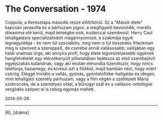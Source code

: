 # The Conversation - 1974

Coppola, a Keresztapa második része előtt/körül. Sz a "Mások élete" kapcsán javasolta és a párhuzam jogos: a megfigyelő bevonódik, morális dileamma elé kerül, majd kétségbe esik, kudarccal szembesül. Harry Caul lehallgatásra specializálódott magánnyomozó, a szakmája egyik legnagyobbja - és nem túl szociábilis; meg nem is túl beszédes (Hackman meg is szenved a szereppel), de cserébe annál vallásosabb; valójában egy halál unalmas ürge, aki annyira profi, hogy élete legveszélyesebb ügyének hangfelvételét egy elérzékenyült pillanatában lejátssza az első szembejövő egyéjszakás kalandnak, vagy aki miután elmondta tizenötször, hogy nincs telefonja, hazamegy, és kiveszi azt a fiókból, majd bambán nézi, hogy miért csörög. Eléggé triviális a vallás, gyónás, gyóntatófülke-hallgatás és idegen, mint lehallgató személy párhuzam, vagy a film végén a széttépett Mária szobrocska, de a személyes oldal, a bűnügyi szál és a vallásos-ontológiai vergődés szépen el is robog egymás mellett.

2014-05-28 

----

[6], [dráma]
